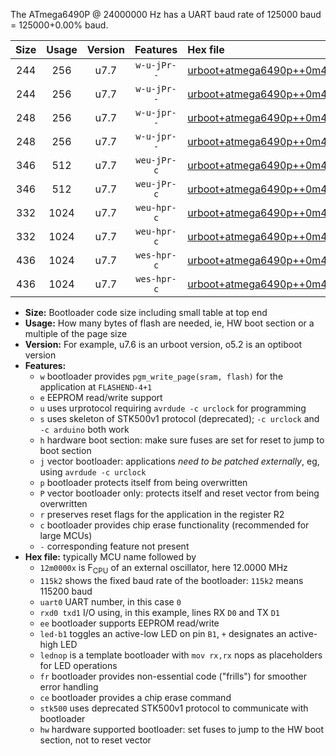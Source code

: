 The ATmega6490P @ 24000000 Hz has a UART baud rate of 125000 baud = 125000+0.00% baud.

|Size|Usage|Version|Features|Hex file|
|:-:|:-:|:-:|:-:|:--|
|244|256|u7.7|`w-u-jPr--`|[urboot+atmega6490p++0m4608x++++2k4_uart0_rxe0_txe1_led+b7.hex](https://raw.githubusercontent.com/stefanrueger/urboot.hex/main/mcus/atmega6490p/external_oscillator/fcpu++0m4608_Hz/br++++2k4_bps/urboot+atmega6490p++0m4608x++++2k4_uart0_rxe0_txe1_led+b7.hex)|
|244|256|u7.7|`w-u-jPr--`|[urboot+atmega6490p++0m4608x++++2k4_uart0_rxe0_txe1_lednop.hex](https://raw.githubusercontent.com/stefanrueger/urboot.hex/main/mcus/atmega6490p/external_oscillator/fcpu++0m4608_Hz/br++++2k4_bps/urboot+atmega6490p++0m4608x++++2k4_uart0_rxe0_txe1_lednop.hex)|
|248|256|u7.7|`w-u-jpr--`|[urboot+atmega6490p++0m4608x++++2k4_uart0_rxe0_txe1_led+b7_fr.hex](https://raw.githubusercontent.com/stefanrueger/urboot.hex/main/mcus/atmega6490p/external_oscillator/fcpu++0m4608_Hz/br++++2k4_bps/urboot+atmega6490p++0m4608x++++2k4_uart0_rxe0_txe1_led+b7_fr.hex)|
|248|256|u7.7|`w-u-jpr--`|[urboot+atmega6490p++0m4608x++++2k4_uart0_rxe0_txe1_lednop_fr.hex](https://raw.githubusercontent.com/stefanrueger/urboot.hex/main/mcus/atmega6490p/external_oscillator/fcpu++0m4608_Hz/br++++2k4_bps/urboot+atmega6490p++0m4608x++++2k4_uart0_rxe0_txe1_lednop_fr.hex)|
|346|512|u7.7|`weu-jPr-c`|[urboot+atmega6490p++0m4608x++++2k4_uart0_rxe0_txe1_ee_led+b7_fr_ce.hex](https://raw.githubusercontent.com/stefanrueger/urboot.hex/main/mcus/atmega6490p/external_oscillator/fcpu++0m4608_Hz/br++++2k4_bps/urboot+atmega6490p++0m4608x++++2k4_uart0_rxe0_txe1_ee_led+b7_fr_ce.hex)|
|346|512|u7.7|`weu-jPr-c`|[urboot+atmega6490p++0m4608x++++2k4_uart0_rxe0_txe1_ee_lednop_fr_ce.hex](https://raw.githubusercontent.com/stefanrueger/urboot.hex/main/mcus/atmega6490p/external_oscillator/fcpu++0m4608_Hz/br++++2k4_bps/urboot+atmega6490p++0m4608x++++2k4_uart0_rxe0_txe1_ee_lednop_fr_ce.hex)|
|332|1024|u7.7|`weu-hpr-c`|[urboot+atmega6490p++0m4608x++++2k4_uart0_rxe0_txe1_ee_led+b7_fr_ce_hw.hex](https://raw.githubusercontent.com/stefanrueger/urboot.hex/main/mcus/atmega6490p/external_oscillator/fcpu++0m4608_Hz/br++++2k4_bps/urboot+atmega6490p++0m4608x++++2k4_uart0_rxe0_txe1_ee_led+b7_fr_ce_hw.hex)|
|332|1024|u7.7|`weu-hpr-c`|[urboot+atmega6490p++0m4608x++++2k4_uart0_rxe0_txe1_ee_lednop_fr_ce_hw.hex](https://raw.githubusercontent.com/stefanrueger/urboot.hex/main/mcus/atmega6490p/external_oscillator/fcpu++0m4608_Hz/br++++2k4_bps/urboot+atmega6490p++0m4608x++++2k4_uart0_rxe0_txe1_ee_lednop_fr_ce_hw.hex)|
|436|1024|u7.7|`wes-hpr-c`|[urboot+atmega6490p++0m4608x++++2k4_uart0_rxe0_txe1_ee_led+b7_fr_ce_stk500_hw.hex](https://raw.githubusercontent.com/stefanrueger/urboot.hex/main/mcus/atmega6490p/external_oscillator/fcpu++0m4608_Hz/br++++2k4_bps/urboot+atmega6490p++0m4608x++++2k4_uart0_rxe0_txe1_ee_led+b7_fr_ce_stk500_hw.hex)|
|436|1024|u7.7|`wes-hpr-c`|[urboot+atmega6490p++0m4608x++++2k4_uart0_rxe0_txe1_ee_lednop_fr_ce_stk500_hw.hex](https://raw.githubusercontent.com/stefanrueger/urboot.hex/main/mcus/atmega6490p/external_oscillator/fcpu++0m4608_Hz/br++++2k4_bps/urboot+atmega6490p++0m4608x++++2k4_uart0_rxe0_txe1_ee_lednop_fr_ce_stk500_hw.hex)|

- **Size:** Bootloader code size including small table at top end
- **Usage:** How many bytes of flash are needed, ie, HW boot section or a multiple of the page size
- **Version:** For example, u7.6 is an urboot version, o5.2 is an optiboot version
- **Features:**
  + `w` bootloader provides `pgm_write_page(sram, flash)` for the application at `FLASHEND-4+1`
  + `e` EEPROM read/write support
  + `u` uses urprotocol requiring `avrdude -c urclock` for programming
  + `s` uses skeleton of STK500v1 protocol (deprecated); `-c urclock` and `-c arduino` both work
  + `h` hardware boot section: make sure fuses are set for reset to jump to boot section
  + `j` vector bootloader: applications *need to be patched externally*, eg, using `avrdude -c urclock`
  + `p` bootloader protects itself from being overwritten
  + `P` vector bootloader only: protects itself and reset vector from being overwritten
  + `r` preserves reset flags for the application in the register R2
  + `c` bootloader provides chip erase functionality (recommended for large MCUs)
  + `-` corresponding feature not present
- **Hex file:** typically MCU name followed by
  + `12m0000x` is F<sub>CPU</sub> of an external oscillator, here 12.0000 MHz
  + `115k2` shows the fixed baud rate of the bootloader: `115k2` means 115200 baud
  + `uart0` UART number, in this case `0`
  + `rxd0 txd1` I/O using, in this example, lines RX `D0` and TX `D1`
  + `ee` bootloader supports EEPROM read/write
  + `led-b1` toggles an active-low LED on pin `B1`, `+` designates an active-high LED
  + `lednop` is a template bootloader with `mov rx,rx` nops as placeholders for LED operations
  + `fr` bootloader provides non-essential code ("frills") for smoother error handling
  + `ce` bootloader provides a chip erase command
  + `stk500` uses deprecated STK500v1 protocol to communicate with bootloader
  + `hw` hardware supported bootloader: set fuses to jump to the HW boot section, not to reset vector
